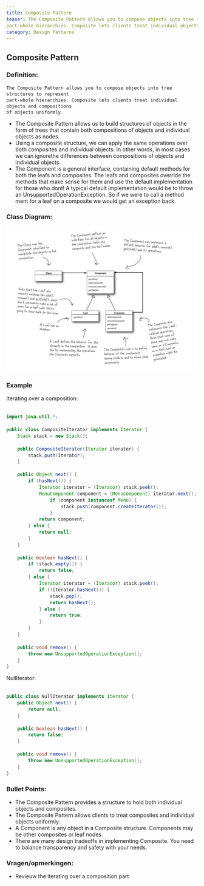 ```yaml
---
title: Composite Pattern
teaser: The Composite Pattern allows you to compose objects into tree structures to represent 
part-whole hierarchies. Composite lets clients treat individual objects and compositions of objects uniformly.
category: Design Patterns
---
```



## Composite Pattern

### Definition:
```
The Composite Pattern allows you to compose objects into tree structures to represent 
part-whole hierarchies. Composite lets clients treat individual objects and compositions 
of objects uniformly.

```
* The Composite Pattern allows us to build structures of objects in the form of trees that contain both compositions of objects and individual objects as nodes.
* Using a composite structure, we can apply the same operations over both composites and individual objects. In other words, in most cases we can ignorethe differences between compositions of objects and individual objects.
* The Component is a general interface, containing default methods for both the leafs and composites. The leafs and composites override the methods that make sense for them and use the default implementation for those who dont! A typical default implementation would be to throw an UnsupportedOperationException. So if we were to call a method ment for a leaf on a composite we would get an exception back.


### Class Diagram:
![alt text](./CompositePatternClassDiagram.jpeg "Class Diagram")

### Example

Iterating over a composition:

```java

import java.util.*;

public class CompositeIterator implements Iterator {
	Stack stack = new Stack();
	
	public CompositeIterator(Iterator iterator) {
		stack.push(iterator);
	}
	
	public Object next() {
		if (hasNext()) {
			Iterator iterator = (Iterator) stack.peek();
			MenuComponent component = (MenuComponent) iterator.next();
				if (component instanceof Menu) {
					stack.push(component.createIterator());
				}
			return component;
		} else {
			return null;
		}
	}
	
	public boolean hasNext() {
		if (stack.empty()) {
			return false;
		} else {
			Iterator iterator = (Iterator) stack.peek();
			if (!iterator.hasNext()) {
				stack.pop();
				return hasNext();
			} else {
				return true;
			}
		}
	}
	
	public void remove() {
		throw new UnsupportedOperationException();
	}
}

```
NullIterator:

```java

public class NullIterator implements Iterator {
	public Object next() {
		return null;
	}
	
	public boolean hasNext() {
		return false;
	}
	
	public void remove() {
		throw new UnsupportedOperationException();
	}
}

```

### Bullet Points:

* The Composite Pattern provides a structure to hold both individual objects and composites.
* The Composite Pattern allows clients to treat composites and individual objects uniformly.
* A Component is any object in a Composite structure. Components may be other composites or leaf nodes.
* There are many design tradeoffs in implementing Composite. You need to balance transparency and safety with your needs.

### Vragen/opmerkingen:
* Revieuw the iterating over a composition part
 